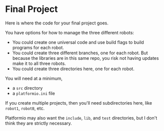 # Final Project

Here is where the code for your final project goes.

You have options for how to manage the three different robots:
- You could create one universal code and use build flags to build programs for each robot.
- You could create three different branches, one for each robot. But because the libraries are in this same repo, you risk not having updates make it to all three robots.
- You could create three directories here, one for each robot.

You will need at a minimum,
- a `src` directory
- a `platformio.ini` file

If you create multiple projects, then you'll need subdirectories here, like `robot1`, `robotB`, etc.

Platformio may also want the `include`, `lib`, and `test` directories, but I don't think they are strictly necessary.
